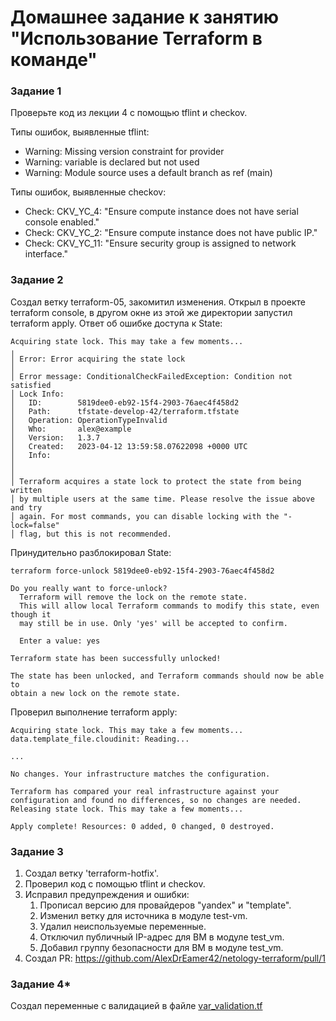 # Домашнее задание к занятию "Использование Terraform в команде"

### Задание 1

Проверьте код из лекции 4 с помощью tflint и checkov. 

Типы ошибок, выявленные tflint:

- Warning: Missing version constraint for provider 
- Warning: variable is declared but not used
- Warning: Module source uses a default branch as ref (main) 

Типы ошибок, выявленные checkov:

- Check: CKV_YC_4: "Ensure compute instance does not have serial console enabled."
- Check: CKV_YC_2: "Ensure compute instance does not have public IP."
- Check: CKV_YC_11: "Ensure security group is assigned to network interface."

### Задание 2

Создал ветку terraform-05, закомитил изменения.
Открыл в проекте terraform console, в другом окне из этой же директории запустил terraform apply.
Ответ об ошибке доступа к State:

```
Acquiring state lock. This may take a few moments...
╷
│ Error: Error acquiring the state lock
│ 
│ Error message: ConditionalCheckFailedException: Condition not satisfied
│ Lock Info:
│   ID:        5819dee0-eb92-15f4-2903-76aec4f458d2
│   Path:      tfstate-develop-42/terraform.tfstate
│   Operation: OperationTypeInvalid
│   Who:       alex@example
│   Version:   1.3.7
│   Created:   2023-04-12 13:59:58.07622098 +0000 UTC
│   Info:      
│ 
│ 
│ Terraform acquires a state lock to protect the state from being written
│ by multiple users at the same time. Please resolve the issue above and try
│ again. For most commands, you can disable locking with the "-lock=false"
│ flag, but this is not recommended.
```
Принудительно разблокировал State:
```
terraform force-unlock 5819dee0-eb92-15f4-2903-76aec4f458d2
```
```
Do you really want to force-unlock?
  Terraform will remove the lock on the remote state.
  This will allow local Terraform commands to modify this state, even though it
  may still be in use. Only 'yes' will be accepted to confirm.

  Enter a value: yes

Terraform state has been successfully unlocked!

The state has been unlocked, and Terraform commands should now be able to
obtain a new lock on the remote state.
```
Проверил выполнение terraform apply:
```
Acquiring state lock. This may take a few moments...
data.template_file.cloudinit: Reading...

...

No changes. Your infrastructure matches the configuration.

Terraform has compared your real infrastructure against your configuration and found no differences, so no changes are needed.
Releasing state lock. This may take a few moments...

Apply complete! Resources: 0 added, 0 changed, 0 destroyed.
```
### Задание 3

1. Создал ветку 'terraform-hotfix'.
2. Проверил код с помощью tflint и checkov.
3. Исправил предупреждения и ошибки:
    1. Прописал версию для провайдеров "yandex" и "template".
    2. Изменил ветку для источника в модуле test-vm.
    3. Удалил неиспользуемые переменные.
    4. Отключил публичный IP-адрес для ВМ в модуле test_vm.
    5. Добавил группу безопасности для ВМ в модуле test_vm.
4. Создал PR: https://github.com/AlexDrEamer42/netology-terraform/pull/1

### Задание 4*

Создал переменные с валидацией в файле [var_validation.tf](terraform04/src/var_validation.tf)